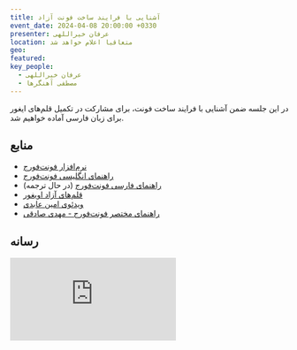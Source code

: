 ```yaml
---
title: آشنایی با فرایند ساخت فونت آزاد
event_date: 2024-04-08 20:00:00 +0330
presenter: عرفان خیراللهی
location: متعاقبا اعلام خواهد شد
geo:
featured:
key_people:
  - عرفان خیراللهی
  - مصطفی آهنگرها
---
```


در این جلسه ضمن آشنایی با فرایند ساخت فونت،
برای مشارکت در تکمیل قلم‌های ایغور برای زبان فارسی آماده خواهیم شد.

## منابع
- [نرم‌افزار فونت‌فورج](https://fontforge.org)
- [راهنمای انگلیسی فونت‌فورج](http://designwithfontforge.com)
- [راهنمای فارسی فونت‌فورج](https://github.com/ahangarha/designwithfontforge.com/tree/add-persian-translation/fa-IR) (در حال ترجمه)
- [قلم‌های آزاد اویغور](https://www.ukij.org/fonts/)
- [ویدئوی امین عابدی](https://www.youtube.com/watch?v=EcGGR0b4dMY)
- [راهنمای مختصر فونت‌فورج - مهدی صادقی](https://mehdix.ir/fontforge.html)

## رسانه

<iframe
  src="https://archive.org/embed/dona-02"
  class="w-full bg-gray-100"
  style="aspect-ratio:16/9; background-color: #eee"
  frameborder="0" webkitallowfullscreen="true" mozallowfullscreen="true" allowfullscreen>
</iframe>

